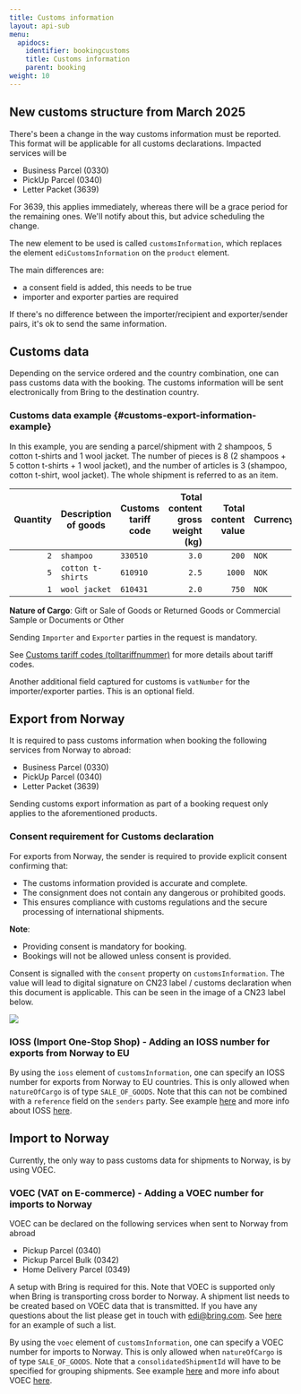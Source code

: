 ```yaml
---
title: Customs information
layout: api-sub
menu:
  apidocs:
    identifier: bookingcustoms
    title: Customs information
    parent: booking
weight: 10
---
```


## New customs structure from March 2025
There's been a change in the way customs information must be reported. This format will be applicable for all customs declarations.
Impacted services will be

- Business Parcel (0330)
- PickUp Parcel (0340)
- Letter Packet (3639)

For 3639, this applies immediately, whereas there will be a grace period for the remaining ones. We'll notify about this, but advice scheduling the change.

The new element to be used is called `customsInformation`, which replaces the element `ediCustomsInformation` on the `product` element.

The main differences are:
- a consent field is added, this needs to be true 
- importer and exporter parties are required 

If there's no difference between the importer/recipient and exporter/sender pairs, it's ok to send the same information. 

## Customs data
Depending on the service ordered and the country combination, one can pass customs data with the booking. The customs information will be sent electronically from Bring to the destination country.

### Customs data example {#customs-export-information-example}

In this example, you are sending a parcel/shipment with 2 shampoos, 5 cotton t-shirts and 1 wool jacket. The number of pieces is 8 (2 shampoos + 5 cotton
t-shirts + 1 wool jacket), and the number of articles is 3 (shampoo, cotton t-shirt, wool jacket). The whole shipment is referred to as an item.

| Quantity | Description of goods | Customs tariff code | Total content gross weight (kg) | Total content value | Currency | Country of origin |
| -------: |----------------------| -------- |--------------------------------:| ------------------: | -------- | ----------------- |
| `2` | `shampoo`            | `330510` |                           `3.0` | `200` | `NOK` | `CH`|
| `5` | `cotton t-shirts`    | `610910` |                           `2.5` | `1000`| `NOK`| `PL` |
| `1` | `wool jacket`        | `610431` |                           `2.0` | `750` | `NOK`| `DE` |

**Nature of Cargo**: Gift or Sale of Goods or Returned Goods or Commercial Sample or Documents or Other

Sending `Importer` and `Exporter` parties in the request is mandatory.

See [Customs tariff codes (tolltariffnummer)](http://tolltariffen.toll.no/) for more details about tariff codes.

Another additional field captured for customs is `vatNumber` for the importer/exporter parties. This is an optional field.

## Export from Norway

It is required to pass customs information when booking the following services from Norway to abroad:

- Business Parcel (0330)
- PickUp Parcel (0340)
- Letter Packet (3639)

Sending customs export information as part of a booking request only applies to the aforementioned products.

### Consent requirement for Customs declaration

For exports from Norway, the sender is required to provide explicit consent confirming that:

- The customs information provided is accurate and complete.
- The consignment does not contain any dangerous or prohibited goods.
- This ensures compliance with customs regulations and the secure processing of international shipments.

**Note**:
- Providing consent is mandatory for booking.
- Bookings will not be allowed unless consent is provided.

Consent is signalled with the `consent` property on `customsInformation`. The value will lead to digital signature on CN23 label / customs declaration when this document is applicable. This can be seen in the image of a CN23 label below.

![](/images/booking/cn23_consent.png)

### IOSS (Import One-Stop Shop) - Adding an IOSS number for exports from Norway to EU

By using the `ioss` element of `customsInformation`, one can specify an IOSS number for exports from Norway to EU countries. This is only allowed when `natureOfCargo` is of type `SALE_OF_GOODS`.
Note that this can not be combined with a `reference` field on the `senders` party. See example [here](https://developer.bring.com/api/booking#make-a-booking-post) and more info about IOSS [here](https://www.bring.no/tjenester/toll/ioss).

## Import to Norway

Currently, the only way to pass customs data for shipments to Norway, is by using VOEC.

### VOEC (VAT on E-commerce) - Adding a VOEC number for imports to Norway

VOEC can be declared on the following services when sent to Norway from abroad

- Pickup Parcel (0340)
- Pickup Parcel Bulk (0342)
- Home Delivery Parcel (0349)

A setup with Bring is required for this. Note that VOEC is supported only when Bring is transporting cross border to Norway. A shipment list needs to be created based on VOEC data that is transmitted. If you have any questions about the list please get in touch with edi@bring.com. See [here](/files/booking/Shipment_packagelist_VOEC.xlsx) for an example of such a list.

By using the `voec` element of `customsInformation`, one can specify a VOEC number for imports to Norway. This is only allowed when `natureOfCargo` is of type `SALE_OF_GOODS`. Note that a `consolidatedShipmentId` will have to be specified for grouping shipments.
See example [here](https://developer.bring.com/api/booking#make-a-booking-post) and more info about VOEC [here](https://www.bring.no/en/services/customs/voec-vat-on-e-commerce).
